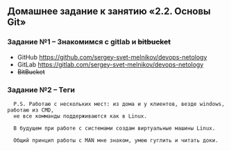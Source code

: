## Домашнее задание к занятию «2.2. Основы Git»
### Задание №1 – Знакомимся с gitlab и ~~bitbucket~~

* GitHub https://github.com/sergey-svet-melnikov/devops-netology
* GitLab https://gitlab.com/sergey-svet-melnikov/devops-netology
* ~~BitBucket~~ 

### Задание №2 – Теги



      P.S. Работаю с нескольких мест: из дома и у клиентов, везде windows, работаю из CMD,
      не все комманды поддерживаются как в Linux.
      
      В будущем при работе с системами создам виртуальные машины Linux.
        
      Общий принцип работы с MAN мне знаком, умею гуглить и читать доки.